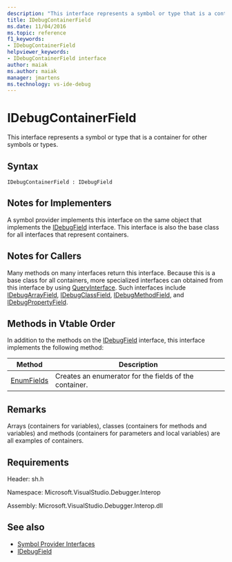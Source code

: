 ```yaml
---
description: "This interface represents a symbol or type that is a container for other symbols or types."
title: IDebugContainerField
ms.date: 11/04/2016
ms.topic: reference
f1_keywords:
- IDebugContainerField
helpviewer_keywords:
- IDebugContainerField interface
author: maiak
ms.author: maiak
manager: jmartens
ms.technology: vs-ide-debug
---
```

# IDebugContainerField

This interface represents a symbol or type that is a container for other symbols or types.

## Syntax

```
IDebugContainerField : IDebugField
```

## Notes for Implementers
 A symbol provider implements this interface on the same object that implements the [IDebugField](../../../extensibility/debugger/reference/idebugfield.md) interface. This interface is also the base class for all interfaces that represent containers.

## Notes for Callers
 Many methods on many interfaces return this interface. Because this is a base class for all containers, more specialized interfaces can obtained from this interface by using [QueryInterface](/cpp/atl/queryinterface). Such interfaces include [IDebugArrayField](../../../extensibility/debugger/reference/idebugarrayfield.md), [IDebugClassField](../../../extensibility/debugger/reference/idebugclassfield.md), [IDebugMethodField](../../../extensibility/debugger/reference/idebugmethodfield.md), and [IDebugPropertyField](../../../extensibility/debugger/reference/idebugpropertyfield.md).

## Methods in Vtable Order
 In addition to the methods on the [IDebugField](../../../extensibility/debugger/reference/idebugfield.md) interface, this interface implements the following method:

|Method|Description|
|------------|-----------------|
|[EnumFields](../../../extensibility/debugger/reference/idebugcontainerfield-enumfields.md)|Creates an enumerator for the fields of the container.|

## Remarks
 Arrays (containers for variables), classes (containers for methods and variables) and methods (containers for parameters and local variables) are all examples of containers.

## Requirements
 Header: sh.h

 Namespace: Microsoft.VisualStudio.Debugger.Interop

 Assembly: Microsoft.VisualStudio.Debugger.Interop.dll

## See also
- [Symbol Provider Interfaces](../../../extensibility/debugger/reference/symbol-provider-interfaces.md)
- [IDebugField](../../../extensibility/debugger/reference/idebugfield.md)
